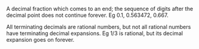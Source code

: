 A decimal fraction which comes to an end; the sequence of digits after
the decimal point does not continue forever. Eg 0.1, 0.563472, 0.667.

All terminating decimals are rational numbers, but not all rational
numbers have terminating decimal expansions. Eg 1/3 is rational, but its
decimal expansion goes on forever.

